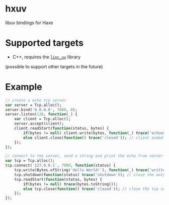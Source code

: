 # hxuv

libuv bindings for Haxe

# Supported targets

- C++, requires the [`linc_uv`](https://github.com/kevinresol/linc_uv) library

(possible to support other targets in the future)

# Example

```haxe
// create a echo tcp server
var server = Tcp.alloc();
server.bind('0.0.0.0', 7000, 0);
server.listen(128, function(_) {
	var client = Tcp.alloc();
	server.accept(client);
	client.readStart(function(status, bytes) {
		if(bytes != null) client.write(bytes, function(_) trace('echoed')); // echo
		else client.close(function() trace('closed')); // client ended
	});
});

// connect to the server, send a string and print the echo from server
var tcp = Tcp.alloc();
tcp.connect('127.0.0.1', 7000, function(status) {
	tcp.write(Bytes.ofString('Hello World!'), function(_) trace('written')); // write to server
	tcp.shutdown(function(status) trace('shutdown')); // close the outgoing stream
	tcp.readStart(function(status, bytes) {
		if(bytes != null) trace(bytes.toString());
		else tcp.close(function() trace('closed')); // close the tcp socket
	});
});
```